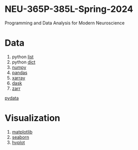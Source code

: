 # NEU-365P-385L-Spring-2024
Programming and Data Analysis for Modern Neuroscience

# Data
1. python [list](https://docs.python.org/3/tutorial/introduction.html#lists)
2. python [dict](https://docs.python.org/3/tutorial/datastructures.html#dictionaries)
3. [numpy](https://numpy.org)
4. [pandas](https://pandas.pydata.org)
5. [xarray](https://xarray.dev)
6. [dask](https://www.dask.org)
7. [zarr](https://zarr.dev)

[pydata](https://pydata.org)

# Visualization
1. [matplotlib](https://matplotlib.org)
2. [seaborn](https://seaborn.pydata.org)
3. [hvplot](https://hvplot.holoviz.org)
